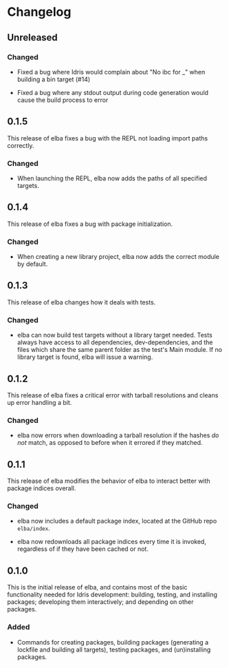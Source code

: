 # Changelog

## Unreleased

### Changed

- Fixed a bug where Idris would complain about "No ibc for _"
  when building a bin target (#14)

- Fixed a bug where any stdout output during code generation
  would cause the build process to error

## 0.1.5

This release of elba fixes a bug with the REPL not loading
import paths correctly.

### Changed

- When launching the REPL, elba now adds the paths of all
  specified targets.

## 0.1.4

This release of elba fixes a bug with package initialization.

### Changed

- When creating a new library project, elba now adds the correct
  module by default.

## 0.1.3

This release of elba changes how it deals with tests.

### Changed

- elba can now build test targets without a library target needed.
  Tests always have access to all dependencies, dev-dependencies,
  and the files which share the same parent folder as the test's
  Main module. If no library target is found, elba will issue a
  warning.

## 0.1.2

This release of elba fixes a critical error with tarball resolutions
and cleans up error handling a bit.

### Changed

- elba now errors when downloading a tarball resolution if the hashes
  *do not* match, as opposed to before when it errored if they matched.

## 0.1.1

This release of elba modifies the behavior of elba to interact better
with package indices overall.

### Changed

- elba now includes a default package index, located at the GitHub repo
  `elba/index`.

- elba now redownloads all package indices every time it is invoked,
  regardless of if they have been cached or not.

## 0.1.0

This is the initial release of elba, and contains most of the basic
functionality needed for Idris development: building, testing, and
installing packages; developing them interactively; and depending on
other packages.

### Added

- Commands for creating packages, building packages (generating a lockfile
  and building all targets), testing packages, and (un)installing packages.

